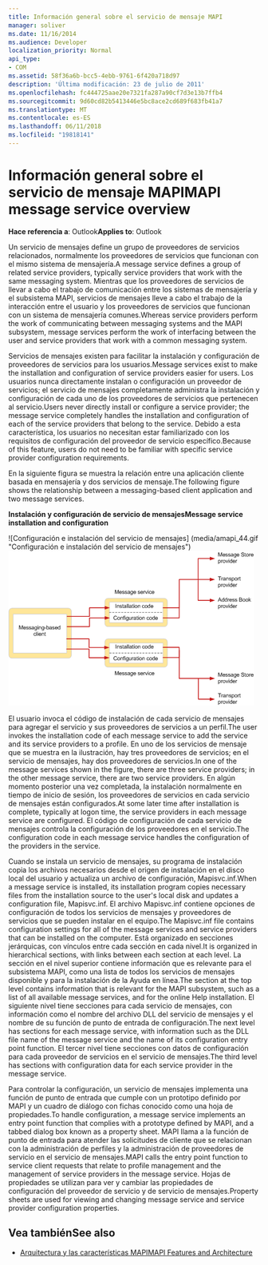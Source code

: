 ```yaml
---
title: Información general sobre el servicio de mensaje MAPI
manager: soliver
ms.date: 11/16/2014
ms.audience: Developer
localization_priority: Normal
api_type:
- COM
ms.assetid: 58f36a6b-bcc5-4ebb-9761-6f420a718d97
description: 'Última modificación: 23 de julio de 2011'
ms.openlocfilehash: fc444725aae20e7321fa287a90cf7d3e13b7ffb4
ms.sourcegitcommit: 9d60cd82b5413446e5bc8ace2cd689f683fb41a7
ms.translationtype: MT
ms.contentlocale: es-ES
ms.lasthandoff: 06/11/2018
ms.locfileid: "19818141"
---
```

# <a name="mapi-message-service-overview"></a><span data-ttu-id="98685-103">Información general sobre el servicio de mensaje MAPI</span><span class="sxs-lookup"><span data-stu-id="98685-103">MAPI message service overview</span></span>
  
<span data-ttu-id="98685-104">**Hace referencia a**: Outlook</span><span class="sxs-lookup"><span data-stu-id="98685-104">**Applies to**: Outlook</span></span> 
  
<span data-ttu-id="98685-105">Un servicio de mensajes define un grupo de proveedores de servicios relacionados, normalmente los proveedores de servicios que funcionan con el mismo sistema de mensajería.</span><span class="sxs-lookup"><span data-stu-id="98685-105">A message service defines a group of related service providers, typically service providers that work with the same messaging system.</span></span> <span data-ttu-id="98685-106">Mientras que los proveedores de servicios de llevar a cabo el trabajo de comunicación entre los sistemas de mensajería y el subsistema MAPI, servicios de mensajes lleve a cabo el trabajo de la interacción entre el usuario y los proveedores de servicios que funcionan con un sistema de mensajería comunes.</span><span class="sxs-lookup"><span data-stu-id="98685-106">Whereas service providers perform the work of communicating between messaging systems and the MAPI subsystem, message services perform the work of interfacing between the user and service providers that work with a common messaging system.</span></span>  
  
<span data-ttu-id="98685-107">Servicios de mensajes existen para facilitar la instalación y configuración de proveedores de servicios para los usuarios.</span><span class="sxs-lookup"><span data-stu-id="98685-107">Message services exist to make the installation and configuration of service providers easier for users.</span></span> <span data-ttu-id="98685-108">Los usuarios nunca directamente instalan o configuración un proveedor de servicios; el servicio de mensajes completamente administra la instalación y configuración de cada uno de los proveedores de servicios que pertenecen al servicio.</span><span class="sxs-lookup"><span data-stu-id="98685-108">Users never directly install or configure a service provider; the message service completely handles the installation and configuration of each of the service providers that belong to the service.</span></span> <span data-ttu-id="98685-109">Debido a esta característica, los usuarios no necesitan estar familiarizado con los requisitos de configuración del proveedor de servicio específico.</span><span class="sxs-lookup"><span data-stu-id="98685-109">Because of this feature, users do not need to be familiar with specific service provider configuration requirements.</span></span> 
  
<span data-ttu-id="98685-110">En la siguiente figura se muestra la relación entre una aplicación cliente basada en mensajería y dos servicios de mensaje.</span><span class="sxs-lookup"><span data-stu-id="98685-110">The following figure shows the relationship between a messaging-based client application and two message services.</span></span>
  
<span data-ttu-id="98685-111">**Instalación y configuración de servicio de mensajes**</span><span class="sxs-lookup"><span data-stu-id="98685-111">**Message service installation and configuration**</span></span>
  
<span data-ttu-id="98685-112">![Configuración e instalación del servicio de mensajes] (media/amapi_44.gif "Configuración e instalación del servicio de mensajes")</span><span class="sxs-lookup"><span data-stu-id="98685-112">![Message service installation and configuration](media/amapi_44.gif "Message service installation and configuration")</span></span>
  
<span data-ttu-id="98685-113">El usuario invoca el código de instalación de cada servicio de mensajes para agregar el servicio y sus proveedores de servicios a un perfil.</span><span class="sxs-lookup"><span data-stu-id="98685-113">The user invokes the installation code of each message service to add the service and its service providers to a profile.</span></span> <span data-ttu-id="98685-114">En uno de los servicios de mensaje que se muestra en la ilustración, hay tres proveedores de servicios; en el servicio de mensajes, hay dos proveedores de servicios.</span><span class="sxs-lookup"><span data-stu-id="98685-114">In one of the message services shown in the figure, there are three service providers; in the other message service, there are two service providers.</span></span> <span data-ttu-id="98685-115">En algún momento posterior una vez completada, la instalación normalmente en tiempo de inicio de sesión, los proveedores de servicios en cada servicio de mensajes están configurados.</span><span class="sxs-lookup"><span data-stu-id="98685-115">At some later time after installation is complete, typically at logon time, the service providers in each message service are configured.</span></span> <span data-ttu-id="98685-116">El código de configuración de cada servicio de mensajes controla la configuración de los proveedores en el servicio.</span><span class="sxs-lookup"><span data-stu-id="98685-116">The configuration code in each message service handles the configuration of the providers in the service.</span></span>
  
<span data-ttu-id="98685-117">Cuando se instala un servicio de mensajes, su programa de instalación copia los archivos necesarios desde el origen de instalación en el disco local del usuario y actualiza un archivo de configuración, Mapisvc.inf.</span><span class="sxs-lookup"><span data-stu-id="98685-117">When a message service is installed, its installation program copies necessary files from the installation source to the user's local disk and updates a configuration file, Mapisvc.inf.</span></span> <span data-ttu-id="98685-118">El archivo Mapisvc.inf contiene opciones de configuración de todos los servicios de mensajes y proveedores de servicios que se pueden instalar en el equipo.</span><span class="sxs-lookup"><span data-stu-id="98685-118">The Mapisvc.inf file contains configuration settings for all of the message services and service providers that can be installed on the computer.</span></span> <span data-ttu-id="98685-119">Está organizado en secciones jerárquicas, con vínculos entre cada sección en cada nivel.</span><span class="sxs-lookup"><span data-stu-id="98685-119">It is organized in hierarchical sections, with links between each section at each level.</span></span> <span data-ttu-id="98685-120">La sección en el nivel superior contiene información que es relevante para el subsistema MAPI, como una lista de todos los servicios de mensajes disponible y para la instalación de la Ayuda en línea.</span><span class="sxs-lookup"><span data-stu-id="98685-120">The section at the top level contains information that is relevant for the MAPI subsystem, such as a list of all available message services, and for the online Help installation.</span></span> <span data-ttu-id="98685-121">El siguiente nivel tiene secciones para cada servicio de mensajes, con información como el nombre del archivo DLL del servicio de mensajes y el nombre de su función de punto de entrada de configuración.</span><span class="sxs-lookup"><span data-stu-id="98685-121">The next level has sections for each message service, with information such as the DLL file name of the message service and the name of its configuration entry point function.</span></span> <span data-ttu-id="98685-122">El tercer nivel tiene secciones con datos de configuración para cada proveedor de servicios en el servicio de mensajes.</span><span class="sxs-lookup"><span data-stu-id="98685-122">The third level has sections with configuration data for each service provider in the message service.</span></span> 
  
<span data-ttu-id="98685-123">Para controlar la configuración, un servicio de mensajes implementa una función de punto de entrada que cumple con un prototipo definido por MAPI y un cuadro de diálogo con fichas conocido como una hoja de propiedades.</span><span class="sxs-lookup"><span data-stu-id="98685-123">To handle configuration, a message service implements an entry point function that complies with a prototype defined by MAPI, and a tabbed dialog box known as a property sheet.</span></span> <span data-ttu-id="98685-124">MAPI llama a la función de punto de entrada para atender las solicitudes de cliente que se relacionan con la administración de perfiles y la administración de proveedores de servicio en el servicio de mensajes.</span><span class="sxs-lookup"><span data-stu-id="98685-124">MAPI calls the entry point function to service client requests that relate to profile management and the management of service providers in the message service.</span></span> <span data-ttu-id="98685-125">Hojas de propiedades se utilizan para ver y cambiar las propiedades de configuración del proveedor de servicio y de servicio de mensajes.</span><span class="sxs-lookup"><span data-stu-id="98685-125">Property sheets are used for viewing and changing message service and service provider configuration properties.</span></span> 
  
## <a name="see-also"></a><span data-ttu-id="98685-126">Vea también</span><span class="sxs-lookup"><span data-stu-id="98685-126">See also</span></span>

- [<span data-ttu-id="98685-127">Arquitectura y las características MAPI</span><span class="sxs-lookup"><span data-stu-id="98685-127">MAPI Features and Architecture</span></span>](mapi-features-and-architecture.md)

